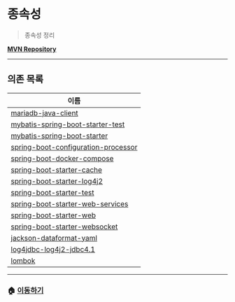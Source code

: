 # 종속성

> 종속성 정리

**[MVN Repository](https://mvnrepository.com/)**

---

## 의존 목록

|이름|
|----|
| [mariadb-java-client](./dependency/db/mariadb-java-client.md) |
| [mybatis-spring-boot-starter-test](./dependency/spring-boot/mybatis-spring-boot-starter-test.md) |
| [mybatis-spring-boot-starter](./dependency/spring-boot/mybatis-spring-boot-starter.md) |
| [spring-boot-configuration-processor](./dependency/spring-boot/spring-boot-configuration-processor.md) |
| [spring-boot-docker-compose](./dependency/spring-boot/spring-boot-docker-compose.md) |
| [spring-boot-starter-cache](./dependency/spring-boot/spring-boot-starter-cache.md) |
| [spring-boot-starter-log4j2](./dependency/spring-boot/spring-boot-starter-log4j2.md) |
| [spring-boot-starter-test](./dependency/spring-boot/spring-boot-starter-test.md) |
| [spring-boot-starter-web-services](./dependency/spring-boot/spring-boot-starter-web-services.md) |
| [spring-boot-starter-web](./dependency/spring-boot/spring-boot-starter-web.md) |
| [spring-boot-starter-websocket](./dependency/spring-boot/spring-boot-starter-websocket.md) |
| [jackson-dataformat-yaml](./dependency/third-party/jackson-dataformat-yaml.md) |
| [log4jdbc-log4j2-jdbc4.1](./dependency/third-party/log4jdbc-log4j2-jdbc4.1.md) |
| [lombok](./dependency/third-party/lombok.md) |

---

### 🏠 [이동하기](../README.md)
